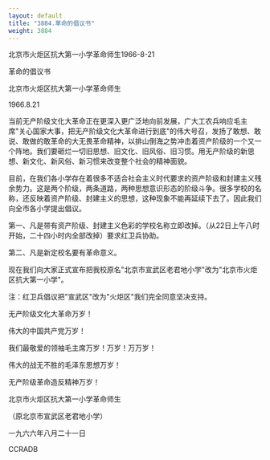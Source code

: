 ```yaml
---
layout: default
title: "3884.革命的倡议书"
weight: 3884
---
```


北京市火炬区抗大第一小学革命师生1966-8-21

革命的倡议书

北京市火炬区抗大第一小学革命师生

1966.8.21

当前无产阶级文化大革命正在更深入更广泛地向前发展，广大工农兵响应毛主席"关心国家大事，把无产阶级文化大革命进行到底"的伟大号召，发扬了敢想、敢说、敢做的敢革命的大无畏革命精神，以排山倒海之势冲击着资产阶级的一个又一个阵地。我们要砸烂一切旧思想、旧文化、旧风俗、旧习惯。用无产阶级的新思想、新文化、新风俗、新习惯来改变整个社会的精神面貌。

目前，在我们各小学存在着很多不适合社会主义时代要求的资产阶级和封建主义残余势力。这是两个阶级，两条道路，两种思想意识形态的阶级斗争。很多学校的名称，还反映着资产阶级、封建主义的思想，这种现象不能再延续下去了。因此我们向全市各小学提出倡议。

第一、凡是带有资产阶级、封建主义色彩的学校名称立即改掉。（从22日上午八时开始，二十四小时内全部改掉）要求红卫兵协助。

第二、凡是新定校名要有革命意义。

现在我们向大家正式宣布把我校原名"北京市宣武区老君地小学"改为"北京市火炬区抗大第一小学"。

注：红卫兵倡议把"宣武区"改为"火炬区"我们完全同意坚决支持。

无产阶级文化大革命万岁！

伟大的中国共产党万岁！

我们最敬爱的领袖毛主席万岁！万岁！万万岁！

伟大的战无不胜的毛泽东思想万岁！

无产阶级革命造反精神万岁！

北京市火炬区抗大第一小学革命师生

（原北京市宣武区老君地小学）

一九六六年八月二十一日

CCRADB

